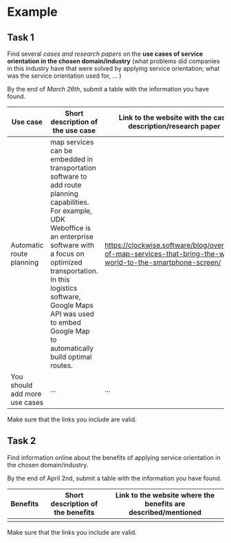 # Example

## Task 1

Find several _cases and research papers_ on the **use cases of service orientation in the chosen domain/industry** (what problems did companies in this industry have that were solved by applying service orientation; what was the service orientation used for, … )

By the end of _March 26th_, submit a table with the information you have found.

| Use case                      | Short description of the use case                                                                                                                                                                                                                                                                          | Link to the website with the case description/research paper                                                  |
| ----------------------------- | ---------------------------------------------------------------------------------------------------------------------------------------------------------------------------------------------------------------------------------------------------------------------------------------------------------- | ------------------------------------------------------------------------------------------------------------- |
| Automatic route planning      | map services can be embedded in transportation software to add route planning capabilities. For example, UDK Weboffice is an enterprise software with a focus on optimized transportation. In this logistics software, Google Maps API was used to embed Google Map to automatically build optimal routes. | https://clockwise.software/blog/overview-of-map-services-that-bring-the-whole-world-to-the-smartphone-screen/ |
| You should add more use cases | ...                                                                                                                                                                                                                                                                                                        | ...                                                                                                           |

Make sure that the links you include are valid.

## Task 2

Find information online about the benefits of applying service orientation in the chosen domain/industry.

By the end of April 2nd, submit a table with the information you have found.

| Benefits | Short description of the benefits | Link to the website where the benefits are described/mentioned |
| -------- | --------------------------------- | -------------------------------------------------------------- |
|          |                                   |                                                                |

Make sure that the links you include are valid.
